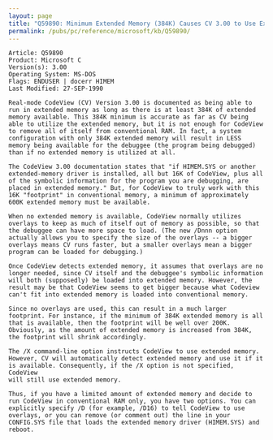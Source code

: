 ```yaml
---
layout: page
title: "Q59890: Minimum Extended Memory (384K) Causes CV 3.00 to Use Extra RAM"
permalink: /pubs/pc/reference/microsoft/kb/Q59890/
---
```


	Article: Q59890
	Product: Microsoft C
	Version(s): 3.00
	Operating System: MS-DOS
	Flags: ENDUSER | docerr HIMEM
	Last Modified: 27-SEP-1990
	
	Real-mode CodeView (CV) Version 3.00 is documented as being able to
	run in extended memory as long as there is at least 384K of extended
	memory available. This 384K minimum is accurate as far as CV being
	able to utilize the extended memory, but it is not enough for CodeView
	to remove all of itself from conventional RAM. In fact, a system
	configuration with only 384K extended memory will result in LESS
	memory being available for the debuggee (the program being debugged)
	than if no extended memory is utilized at all.
	
	The CodeView 3.00 documentation states that "if HIMEM.SYS or another
	extended-memory driver is installed, all but 16K of CodeView, plus all
	of the symbolic information for the program you are debugging, are
	placed in extended memory." But, for CodeView to truly work with this
	16K "footprint" in conventional memory, a minimum of approximately
	600K extended memory must be available.
	
	When no extended memory is available, CodeView normally utilizes
	overlays to keep as much of itself out of memory as possible, so that
	the debuggee can have more space to load. (The new /Dnnn option
	actually allows you to specify the size of the overlays -- a bigger
	overlays means CV runs faster, but a smaller overlays mean a bigger
	program can be loaded for debugging.)
	
	Once CodeView detects extended memory, it assumes that overlays are no
	longer needed, since CV itself and the debuggee's symbolic information
	will both (supposedly) be loaded into extended memory. However, the
	result may be that CodeView seems to get bigger because what Codeview
	can't fit into extended memory is loaded into conventional memory.
	
	Since no overlays are used, this can result in a much larger
	footprint. For instance, if the minimum of 384K extended memory is all
	that is available, then the footprint will be well over 200K.
	Obviously, as the amount of extended memory is increased from 384K,
	the footprint will shrink accordingly.
	
	The /X command-line option instructs CodeView to use extended memory.
	However, CV will automatically detect extended memory and use it if it
	is available. Consequently, if the /X option is not specified, CodeView
	will still use extended memory.
	
	Thus, if you have a limited amount of extended memory and decide to
	run CodeView in conventional RAM only, you have two options. You can
	explicitly specify /D (for example, /D16) to tell CodeView to use
	overlays, or you can remove (or comment out) the line in your
	CONFIG.SYS file that loads the extended memory driver (HIMEM.SYS) and
	reboot.
